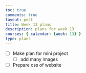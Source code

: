 ```yaml
---
toc: true
comments: true
layout: post
title: Week 13 plans
description: plans for week 13
courses: { calendar: {week: 13} }
type: plans
---
```


- [ ] Make plan for mini project
  - [ ] add many images
- [ ] Prepare css of website